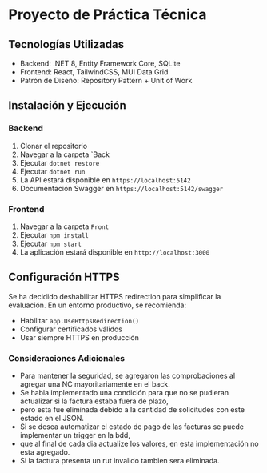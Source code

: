 # Proyecto de Práctica Técnica
## Tecnologías Utilizadas
- Backend: .NET 8, Entity Framework Core, SQLite
- Frontend: React, TailwindCSS, MUI Data Grid
- Patrón de Diseño: Repository Pattern + Unit of Work

## Instalación y Ejecución

### Backend
1. Clonar el repositorio
2. Navegar a la carpeta `Back
3. Ejecutar `dotnet restore`
4. Ejecutar `dotnet run`
5. La API estará disponible en `https://localhost:5142`
6. Documentación Swagger en `https://localhost:5142/swagger`

### Frontend
1. Navegar a la carpeta `Front`
2. Ejecutar `npm install`
3. Ejecutar `npm start`
4. La aplicación estará disponible en `http://localhost:3000`

## Configuración HTTPS
Se ha decidido deshabilitar HTTPS redirection para simplificar la evaluación.
En un entorno productivo, se recomienda:
- Habilitar `app.UseHttpsRedirection()`
- Configurar certificados válidos
- Usar siempre HTTPS en producción

### Consideraciones Adicionales
- Para mantener la seguridad, se agregaron las comprobaciones al agregar una NC mayoritariamente en el back.
- Se habia implementado una condición para que no se pudieran actualizar si la factura estaba fuera de plazo,
- pero esta fue eliminada debido a la cantidad de solicitudes con este estado en el JSON.
- Si se desea automatizar el estado de pago de las facturas se puede implementar un trigger en la bdd,
- que al final de cada dia actualize los valores, en esta implementación no esta agregado. 
- Si la factura presenta un rut invalido tambien sera eliminada.